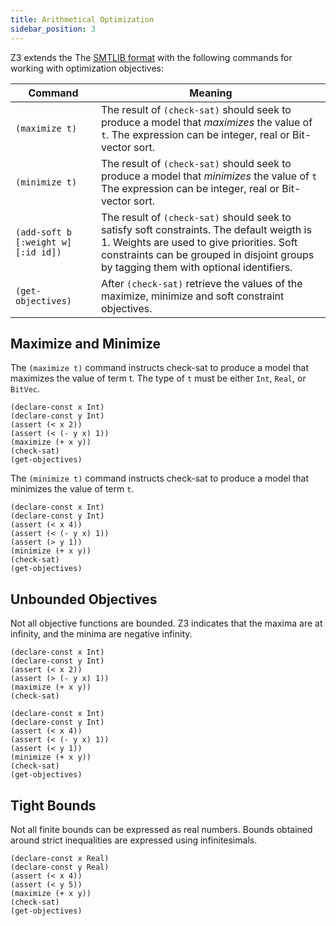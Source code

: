 ```yaml
---
title: Arithmetical Optimization
sidebar_position: 3
---
```


Z3 extends the The [SMTLIB format](http://smtlib.cs.uiowa.edu/) with the following commands for working with optimization objectives:

Command                                | Meaning
---------------------------------------|-------------------------------------------------------------------
`(maximize t)`                         | The result of `(check-sat)` should seek to produce a model that _maximizes_ the value of `t`. The expression can be integer, real or Bit-vector sort.
`(minimize t)`                         | The result of `(check-sat)` should seek to produce a model that _minimizes_ the value of `t` The expression can be integer, real or Bit-vector sort.
`(add-soft b [:weight w] [:id id])`  | The result of `(check-sat)` should seek to satisfy soft constraints. The default weigth is 1. Weights are used to give priorities. Soft constraints can be grouped in disjoint groups by tagging them with optional identifiers.
`(get-objectives)`                     | After `(check-sat)` retrieve the values of the maximize, minimize and soft constraint objectives.


## Maximize and Minimize

The `(maximize t)` command instructs check-sat to produce a model that maximizes the value of term t. The type of `t` must be either `Int`, `Real`, or `BitVec`.

```z3
(declare-const x Int)
(declare-const y Int)
(assert (< x 2))
(assert (< (- y x) 1))
(maximize (+ x y))
(check-sat)
(get-objectives)
```

The `(minimize t)` command instructs check-sat to produce a model that minimizes the value of term `t`.

```z3
(declare-const x Int)
(declare-const y Int)
(assert (< x 4))
(assert (< (- y x) 1))
(assert (> y 1))
(minimize (+ x y))
(check-sat)
(get-objectives)
```

## Unbounded Objectives

Not all objective functions are bounded. Z3 indicates that the maxima are at infinity, and the minima are negative infinity.

```z3
(declare-const x Int)
(declare-const y Int)
(assert (< x 2))
(assert (> (- y x) 1))
(maximize (+ x y))
(check-sat)

```

```z3
(declare-const x Int)
(declare-const y Int)
(assert (< x 4))
(assert (< (- y x) 1))
(assert (< y 1))
(minimize (+ x y))
(check-sat)
(get-objectives)
```

## Tight Bounds

Not all finite bounds can be expressed as real numbers. Bounds obtained around strict inequalities are expressed using infinitesimals.

```z3 
(declare-const x Real)
(declare-const y Real)
(assert (< x 4))
(assert (< y 5))
(maximize (+ x y))
(check-sat)
(get-objectives)
```


